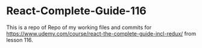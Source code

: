 # React-Complete-Guide-116
This is a repo of Repo of my working files and commits for https://www.udemy.com/course/react-the-complete-guide-incl-redux/ from lesson 116.
